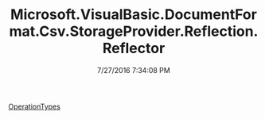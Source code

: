 ﻿---
title: Microsoft.VisualBasic.DocumentFormat.Csv.StorageProvider.Reflection.Reflector
date: 7/27/2016 7:34:08 PM
---

[OperationTypes](T-Microsoft.VisualBasic.DocumentFormat.Csv.StorageProvider.Reflection.Reflector.OperationTypes.html)
